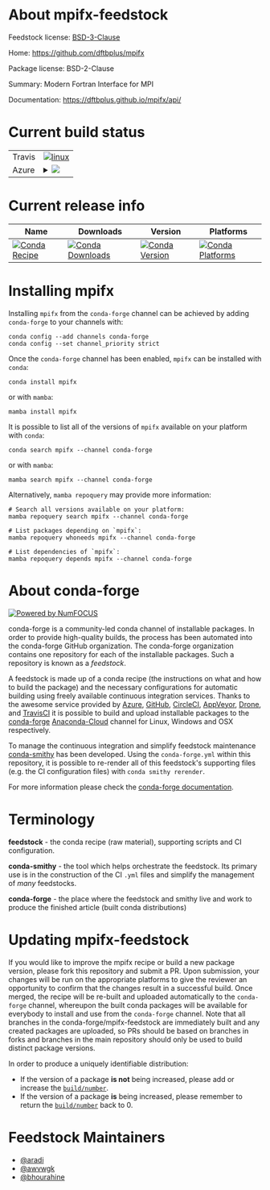 About mpifx-feedstock
=====================

Feedstock license: [BSD-3-Clause](https://github.com/conda-forge/mpifx-feedstock/blob/main/LICENSE.txt)

Home: https://github.com/dftbplus/mpifx

Package license: BSD-2-Clause

Summary: Modern Fortran Interface for MPI

Documentation: https://dftbplus.github.io/mpifx/api/

Current build status
====================


<table><tr>
    <td>Travis</td>
    <td>
      <a href="https://app.travis-ci.com/conda-forge/mpifx-feedstock">
        <img alt="linux" src="https://img.shields.io/travis/com/conda-forge/mpifx-feedstock/main.svg?label=Linux">
      </a>
    </td>
  </tr>
    
  <tr>
    <td>Azure</td>
    <td>
      <details>
        <summary>
          <a href="https://dev.azure.com/conda-forge/feedstock-builds/_build/latest?definitionId=10335&branchName=main">
            <img src="https://dev.azure.com/conda-forge/feedstock-builds/_apis/build/status/mpifx-feedstock?branchName=main">
          </a>
        </summary>
        <table>
          <thead><tr><th>Variant</th><th>Status</th></tr></thead>
          <tbody><tr>
              <td>linux_64_mpimpich</td>
              <td>
                <a href="https://dev.azure.com/conda-forge/feedstock-builds/_build/latest?definitionId=10335&branchName=main">
                  <img src="https://dev.azure.com/conda-forge/feedstock-builds/_apis/build/status/mpifx-feedstock?branchName=main&jobName=linux&configuration=linux%20linux_64_mpimpich" alt="variant">
                </a>
              </td>
            </tr><tr>
              <td>linux_64_mpiopenmpi</td>
              <td>
                <a href="https://dev.azure.com/conda-forge/feedstock-builds/_build/latest?definitionId=10335&branchName=main">
                  <img src="https://dev.azure.com/conda-forge/feedstock-builds/_apis/build/status/mpifx-feedstock?branchName=main&jobName=linux&configuration=linux%20linux_64_mpiopenmpi" alt="variant">
                </a>
              </td>
            </tr><tr>
              <td>linux_aarch64_mpimpich</td>
              <td>
                <a href="https://dev.azure.com/conda-forge/feedstock-builds/_build/latest?definitionId=10335&branchName=main">
                  <img src="https://dev.azure.com/conda-forge/feedstock-builds/_apis/build/status/mpifx-feedstock?branchName=main&jobName=linux&configuration=linux%20linux_aarch64_mpimpich" alt="variant">
                </a>
              </td>
            </tr><tr>
              <td>linux_aarch64_mpiopenmpi</td>
              <td>
                <a href="https://dev.azure.com/conda-forge/feedstock-builds/_build/latest?definitionId=10335&branchName=main">
                  <img src="https://dev.azure.com/conda-forge/feedstock-builds/_apis/build/status/mpifx-feedstock?branchName=main&jobName=linux&configuration=linux%20linux_aarch64_mpiopenmpi" alt="variant">
                </a>
              </td>
            </tr><tr>
              <td>linux_ppc64le_mpimpich</td>
              <td>
                <a href="https://dev.azure.com/conda-forge/feedstock-builds/_build/latest?definitionId=10335&branchName=main">
                  <img src="https://dev.azure.com/conda-forge/feedstock-builds/_apis/build/status/mpifx-feedstock?branchName=main&jobName=linux&configuration=linux%20linux_ppc64le_mpimpich" alt="variant">
                </a>
              </td>
            </tr><tr>
              <td>linux_ppc64le_mpiopenmpi</td>
              <td>
                <a href="https://dev.azure.com/conda-forge/feedstock-builds/_build/latest?definitionId=10335&branchName=main">
                  <img src="https://dev.azure.com/conda-forge/feedstock-builds/_apis/build/status/mpifx-feedstock?branchName=main&jobName=linux&configuration=linux%20linux_ppc64le_mpiopenmpi" alt="variant">
                </a>
              </td>
            </tr><tr>
              <td>osx_64_mpimpich</td>
              <td>
                <a href="https://dev.azure.com/conda-forge/feedstock-builds/_build/latest?definitionId=10335&branchName=main">
                  <img src="https://dev.azure.com/conda-forge/feedstock-builds/_apis/build/status/mpifx-feedstock?branchName=main&jobName=osx&configuration=osx%20osx_64_mpimpich" alt="variant">
                </a>
              </td>
            </tr><tr>
              <td>osx_64_mpiopenmpi</td>
              <td>
                <a href="https://dev.azure.com/conda-forge/feedstock-builds/_build/latest?definitionId=10335&branchName=main">
                  <img src="https://dev.azure.com/conda-forge/feedstock-builds/_apis/build/status/mpifx-feedstock?branchName=main&jobName=osx&configuration=osx%20osx_64_mpiopenmpi" alt="variant">
                </a>
              </td>
            </tr><tr>
              <td>osx_arm64_mpimpich</td>
              <td>
                <a href="https://dev.azure.com/conda-forge/feedstock-builds/_build/latest?definitionId=10335&branchName=main">
                  <img src="https://dev.azure.com/conda-forge/feedstock-builds/_apis/build/status/mpifx-feedstock?branchName=main&jobName=osx&configuration=osx%20osx_arm64_mpimpich" alt="variant">
                </a>
              </td>
            </tr><tr>
              <td>osx_arm64_mpiopenmpi</td>
              <td>
                <a href="https://dev.azure.com/conda-forge/feedstock-builds/_build/latest?definitionId=10335&branchName=main">
                  <img src="https://dev.azure.com/conda-forge/feedstock-builds/_apis/build/status/mpifx-feedstock?branchName=main&jobName=osx&configuration=osx%20osx_arm64_mpiopenmpi" alt="variant">
                </a>
              </td>
            </tr>
          </tbody>
        </table>
      </details>
    </td>
  </tr>
</table>

Current release info
====================

| Name | Downloads | Version | Platforms |
| --- | --- | --- | --- |
| [![Conda Recipe](https://img.shields.io/badge/recipe-mpifx-green.svg)](https://anaconda.org/conda-forge/mpifx) | [![Conda Downloads](https://img.shields.io/conda/dn/conda-forge/mpifx.svg)](https://anaconda.org/conda-forge/mpifx) | [![Conda Version](https://img.shields.io/conda/vn/conda-forge/mpifx.svg)](https://anaconda.org/conda-forge/mpifx) | [![Conda Platforms](https://img.shields.io/conda/pn/conda-forge/mpifx.svg)](https://anaconda.org/conda-forge/mpifx) |

Installing mpifx
================

Installing `mpifx` from the `conda-forge` channel can be achieved by adding `conda-forge` to your channels with:

```
conda config --add channels conda-forge
conda config --set channel_priority strict
```

Once the `conda-forge` channel has been enabled, `mpifx` can be installed with `conda`:

```
conda install mpifx
```

or with `mamba`:

```
mamba install mpifx
```

It is possible to list all of the versions of `mpifx` available on your platform with `conda`:

```
conda search mpifx --channel conda-forge
```

or with `mamba`:

```
mamba search mpifx --channel conda-forge
```

Alternatively, `mamba repoquery` may provide more information:

```
# Search all versions available on your platform:
mamba repoquery search mpifx --channel conda-forge

# List packages depending on `mpifx`:
mamba repoquery whoneeds mpifx --channel conda-forge

# List dependencies of `mpifx`:
mamba repoquery depends mpifx --channel conda-forge
```


About conda-forge
=================

[![Powered by
NumFOCUS](https://img.shields.io/badge/powered%20by-NumFOCUS-orange.svg?style=flat&colorA=E1523D&colorB=007D8A)](https://numfocus.org)

conda-forge is a community-led conda channel of installable packages.
In order to provide high-quality builds, the process has been automated into the
conda-forge GitHub organization. The conda-forge organization contains one repository
for each of the installable packages. Such a repository is known as a *feedstock*.

A feedstock is made up of a conda recipe (the instructions on what and how to build
the package) and the necessary configurations for automatic building using freely
available continuous integration services. Thanks to the awesome service provided by
[Azure](https://azure.microsoft.com/en-us/services/devops/), [GitHub](https://github.com/),
[CircleCI](https://circleci.com/), [AppVeyor](https://www.appveyor.com/),
[Drone](https://cloud.drone.io/welcome), and [TravisCI](https://travis-ci.com/)
it is possible to build and upload installable packages to the
[conda-forge](https://anaconda.org/conda-forge) [Anaconda-Cloud](https://anaconda.org/)
channel for Linux, Windows and OSX respectively.

To manage the continuous integration and simplify feedstock maintenance
[conda-smithy](https://github.com/conda-forge/conda-smithy) has been developed.
Using the ``conda-forge.yml`` within this repository, it is possible to re-render all of
this feedstock's supporting files (e.g. the CI configuration files) with ``conda smithy rerender``.

For more information please check the [conda-forge documentation](https://conda-forge.org/docs/).

Terminology
===========

**feedstock** - the conda recipe (raw material), supporting scripts and CI configuration.

**conda-smithy** - the tool which helps orchestrate the feedstock.
                   Its primary use is in the construction of the CI ``.yml`` files
                   and simplify the management of *many* feedstocks.

**conda-forge** - the place where the feedstock and smithy live and work to
                  produce the finished article (built conda distributions)


Updating mpifx-feedstock
========================

If you would like to improve the mpifx recipe or build a new
package version, please fork this repository and submit a PR. Upon submission,
your changes will be run on the appropriate platforms to give the reviewer an
opportunity to confirm that the changes result in a successful build. Once
merged, the recipe will be re-built and uploaded automatically to the
`conda-forge` channel, whereupon the built conda packages will be available for
everybody to install and use from the `conda-forge` channel.
Note that all branches in the conda-forge/mpifx-feedstock are
immediately built and any created packages are uploaded, so PRs should be based
on branches in forks and branches in the main repository should only be used to
build distinct package versions.

In order to produce a uniquely identifiable distribution:
 * If the version of a package **is not** being increased, please add or increase
   the [``build/number``](https://docs.conda.io/projects/conda-build/en/latest/resources/define-metadata.html#build-number-and-string).
 * If the version of a package **is** being increased, please remember to return
   the [``build/number``](https://docs.conda.io/projects/conda-build/en/latest/resources/define-metadata.html#build-number-and-string)
   back to 0.

Feedstock Maintainers
=====================

* [@aradi](https://github.com/aradi/)
* [@awvwgk](https://github.com/awvwgk/)
* [@bhourahine](https://github.com/bhourahine/)

